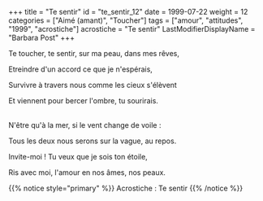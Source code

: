 +++
title = "Te sentir"
id = "te_sentir_12"
date = 1999-07-22
weight = 12
categories = ["Aimé (amant)", "Toucher"]
tags = ["amour", "attitudes", "1999", "acrostiche"]
acrostiche = "Te sentir"
LastModifierDisplayName = "Barbara Post"
+++

Te toucher, te sentir, sur ma peau, dans mes rêves,

Etreindre d'un accord ce que je n'espérais,

Survivre à travers nous comme les cieux s'élèvent

Et viennent pour bercer l'ombre, tu sourirais.

 \
N'être qu'à la mer, si le vent change de voile :

Tous les deux nous serons sur la vague, au repos.

Invite-moi ! Tu veux que je sois ton étoile,

Ris avec moi, l'amour en nos âmes, nos peaux.

{{% notice style="primary" %}}
Acrostiche : Te sentir
{{% /notice %}}
